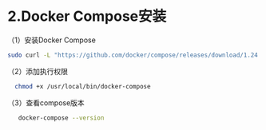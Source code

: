 # 2.Docker Compose安装

（1）安装Docker Compose

```bash
sudo curl -L "https://github.com/docker/compose/releases/download/1.24.1/docker-compose-$(uname -s)-$(uname -m)" -o /usr/local/bin/docker-compose
```

（2）添加执行权限

```bash
  chmod +x /usr/local/bin/docker-compose
```

（3）查看compose版本

```bash
   docker-compose --version
```
